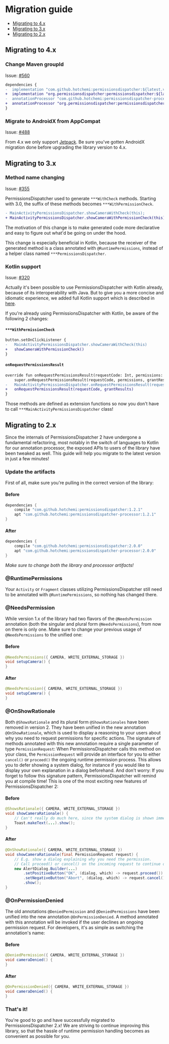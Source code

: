 # Migration guide

- [Migrating to 4.x](#migrating-to-4x)
- [Migrating to 3.x](#migrating-to-3x)
- [Migrating to 2.x](#migrating-to-2x)

## Migrating to 4.x

### Change Maven groupId 

Issue: [#560](https://github.com/permissions-dispatcher/PermissionsDispatcher/issues/560)

```diff
dependencies {
-  implementation "com.github.hotchemi:permissionsdispatcher:${latest.version}"
+  implementation "org.permissionsdispatcher:permissionsdispatcher:${latest.version}"
-  annotationProcessor "com.github.hotchemi:permissionsdispatcher-processor:${latest.version}"
+  annotationProcessor "org.permissionsdispatcher:permissionsdispatcher-processor:${latest.version}"
}
```

### Migrate to AndroidX from AppCompat

Issue: [#488](https://github.com/permissions-dispatcher/PermissionsDispatcher/pull/488)

From 4.x we only support [Jetpack](https://developer.android.com/jetpack/).
Be sure you've gotten AndroidX migration done before upgrading the library version to 4.x.

## Migrating to 3.x

### Method name changing

Issue: [#355](https://github.com/permissions-dispatcher/PermissionsDispatcher/issues/355)

PermissionsDispatcher used to generate `***WithCheck` methods.
Starting with 3.0, the suffix of these methods becomes `***WithPermissionCheck`.

```diff
- MainActivityPermissionsDispatcher.showCameraWithCheck(this);
+ MainActivityPermissionsDispatcher.showCameraWithPermissionCheck(this);
```

The motivation of this change is to make generated code more declarative and easy to figure out what'd be going on under the hood.

This change is especially beneficial in Kotlin, because the receiver of the generated method is a class annotated with `@RuntimePermissions`, instead of a helper class named `***PermissionsDispatcher`.

### Kotlin support

Issue: [#320](https://github.com/permissions-dispatcher/PermissionsDispatcher/issues/320)

Actually it's been possible to use PermissionsDispatcher with Kotlin already, because of its interoperability with Java. But to give you a more concise and idiomatic experience, we added full Kotlin support which is described in [here](kotlin_support.md).

If you're already using PermissionsDispatcher with Kotlin, be aware of the following 2 changes:

#### `***WithPermissionCheck`

```diff
button.setOnClickListener {
-   MainActivityPermissionsDispatcher.showCameraWithCheck(this)
+   showCameraWithPermissionCheck()
}
```

#### `onRequestPermissionsResult`

```diff
override fun onRequestPermissionsResult(requestCode: Int, permissions: Array<String>, grantResults: IntArray) {
    super.onRequestPermissionsResult(requestCode, permissions, grantResults)
-   MainActivityPermissionsDispatcher.onRequestPermissionsResult(requestCode, grantResults)
+   onRequestPermissionsResult(requestCode, grantResults)
}
```

Those methods are defined as extension functions so now you don't have to call `***MainActivityPermissionsDispatcher` class!

## Migrating to 2.x

Since the internals of PermissionsDispatcher 2 have undergone a fundamental refactoring, most notably in the switch of languages to Kotlin for our annotation processor, the exposed APIs to users of the library have been tweaked as well. This guide will help you migrate to the latest version in just a few minutes!

### Update the artifacts

First of all, make sure you're pulling in the correct version of the library:

#### Before
```groovy
dependencies {
    compile "com.github.hotchemi:permissionsdispatcher:1.2.1"
    apt "com.github.hotchemi:permissionsdispatcher-processor:1.2.1"
}
```

#### After
```groovy
dependencies {
    compile "com.github.hotchemi:permissionsdispatcher:2.0.0"
    apt "com.github.hotchemi:permissionsdispatcher-processor:2.0.0"
}
```

*Make sure to change both the library and processor artifacts!*

### @RuntimePermissions

Your `Activity` or `Fragment` classes utilizing PermissionsDispatcher still need to be annotated with `@RuntimePermissions`, so nothing has changed there.

### @NeedsPermission

While version 1.x of the library had two flavors of the `@NeedsPermission` annotation (both the singular and plural form `@NeedsPermissions`), from now on there is only one. Make sure to change your previous usage of `@NeedsPermissions` to the unified one:

#### Before
```java
@NeedsPermissions({ CAMERA, WRITE_EXTERNAL_STORAGE })
void setupCamera() {
}
```

#### After
```java
@NeedsPermission({ CAMERA, WRITE_EXTERNAL_STORAGE })
void setupCamera() {
}
```

### @OnShowRationale

Both `@ShowsRationale` and its plural form `@ShowsRationales` have been removed in version 2. They have been unified in the new annotation `@OnShowRationale`, which is used to display a reasoning to your users about why you need to request permissions for specific actions. The signature of methods annotated with this new annotation require a single parameter of type `PermissionRequest`: When PermissionsDispatcher calls this method on your class, the `PermissionRequest` will provide an interface for you to either `cancel()` or `proceed()` the ongoing runtime permission process. This allows you to defer showing a system dialog, for instance if you would like to display your own explanation in a dialog beforehand. And don't worry: If you forget to follow this signature pattern, PermissionsDispatcher will remind you at compile time! This is one of the most exciting new features of PermissionsDispatcher 2:

#### Before
```java
@ShowsRationale({ CAMERA, WRITE_EXTERNAL_STORAGE })
void showCameraRationale() {
    // Can't really do much here, since the system dialog is shown immediately afterwards...
    Toast.makeText(...).show();
}
```

#### After
```java
@OnShowRationale({ CAMERA, WRITE_EXTERNAL_STORAGE })
void showCameraRationale(final PermissionRequest request) {
    // E.g. show a dialog explaining why you need the permission.
    // Call proceed() or cancel() on the incoming request to continue or abort the current permissions process
    new AlertDialog.Builder(...)
        .setPositiveButton("OK", (dialog, which) -> request.proceed())
        .setNegativeButton("Abort", (dialog, which) -> request.cancel())
        .show();
}
```

### @OnPermissionDenied

The old annotations `@DeniedPermission` and `@DeniedPermissions` have been unified into the new annotation `@OnPermissionDenied`. A method annotated with this annotation will be invoked if the user declines an ongoing permission request. For developers, it's as simple as switching the annotation's name:

#### Before
```java
@DeniedPermission({ CAMERA, WRITE_EXTERNAL_STORAGE })
void cameraDenied() {
}
```

#### After
```java
@OnPermissionDenied({ CAMERA, WRITE_EXTERNAL_STORAGE })
void cameraDenied() {
}
```

### That's it!

You're good to go and have successfully migrated to PermissionsDispatcher 2.x! We are striving to continue improving this library, so that the hassle of runtime permission handling becomes as convenient as possible for you.
